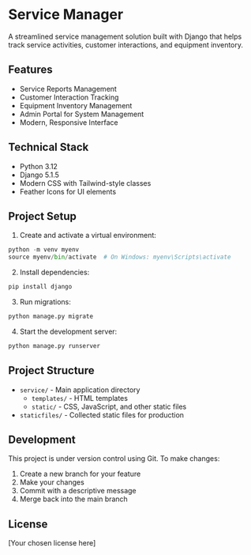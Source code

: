 # Service Manager

A streamlined service management solution built with Django that helps track service activities, customer interactions, and equipment inventory.

## Features

- Service Reports Management
- Customer Interaction Tracking
- Equipment Inventory Management
- Admin Portal for System Management
- Modern, Responsive Interface

## Technical Stack

- Python 3.12
- Django 5.1.5
- Modern CSS with Tailwind-style classes
- Feather Icons for UI elements

## Project Setup

1. Create and activate a virtual environment:
```python
python -m venv myenv
source myenv/bin/activate  # On Windows: myenv\Scripts\activate
```

2. Install dependencies:
```python
pip install django
```

3. Run migrations:
```python
python manage.py migrate
```

4. Start the development server:
```python
python manage.py runserver
```

## Project Structure

- `service/` - Main application directory
  - `templates/` - HTML templates
  - `static/` - CSS, JavaScript, and other static files
- `staticfiles/` - Collected static files for production

## Development

This project is under version control using Git. To make changes:

1. Create a new branch for your feature
2. Make your changes
3. Commit with a descriptive message
4. Merge back into the main branch

## License

[Your chosen license here]